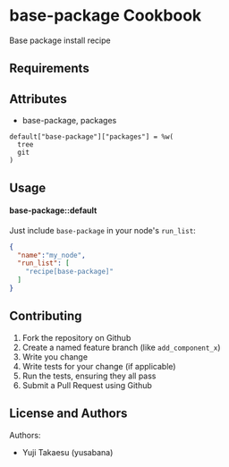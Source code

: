 base-package Cookbook
=====================
Base package install recipe

Requirements
------------

Attributes
----------

- base-package, packages

```
default["base-package"]["packages"] = %w(
  tree
  git
)
```

Usage
-----
#### base-package::default
Just include `base-package` in your node's `run_list`:

```json
{
  "name":"my_node",
  "run_list": [
    "recipe[base-package]"
  ]
}
```

Contributing
------------
1. Fork the repository on Github
2. Create a named feature branch (like `add_component_x`)
3. Write you change
4. Write tests for your change (if applicable)
5. Run the tests, ensuring they all pass
6. Submit a Pull Request using Github

License and Authors
-------------------
Authors:
- Yuji Takaesu (yusabana)

